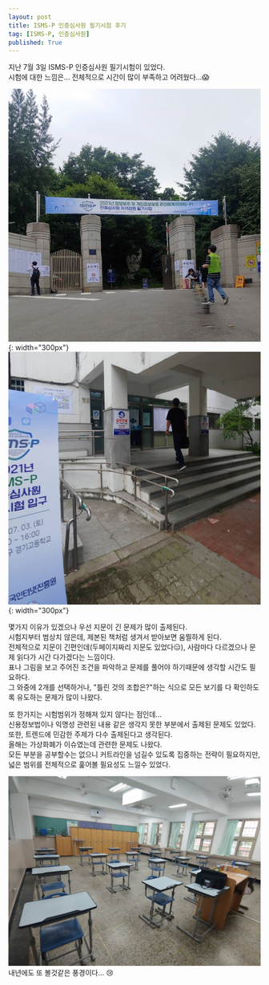 ```yaml
---
layout: post
title: ISMS-P 인증심사원 필기시험 후기
tag: [ISMS-P, 인증심사원]
published: True
---
```



지난 7월 3일 ISMS-P 인증심사원 필기시험이 있었다.  
시험에 대한 느낌은... 전체적으로 시간이 많이 부족하고 어려웠다...😱  

![](../../img/2021-07-20-ISMS-P%20인증심사원%20필기시험%20후기/170239.jpg){: width="300px"}
![](../../img/2021-07-20-ISMS-P%20인증심사원%20필기시험%20후기/170240.jpg){: width="300px"}


몇가지 이유가 있겠으나 우선 지문이 긴 문제가 많이 출제된다.  
시험지부터 범상치 않은데, 제본된 책처럼 생겨서 받아보면 움찔하게 된다.   
전체적으로 지문이 긴편인데(두페이지짜리 지문도 있었다😑), 사람마다 다르겠으나 문제 읽다가 시간 다가겠다는 느낌이다.  
표나 그림을 보고 주어진 조건을 파악하고 문제를 풀어야 하기때문에 생각할 시간도 필요하다.  
그 와중에 2개를 선택하거나, "틀린 것의 조합은?"하는 식으로 모든 보기를 다 확인하도록 유도하는 문제가 많이 나왔다.  

또 한가지는 시험범위가 정해져 있지 않다는 점인데...  
신용정보법이나 익명성 관련된 내용 같은 생각지 못한 부분에서 출제된 문제도 있었다.  
또한, 트렌드에 민감한 주제가 다수 출제된다고 생각된다.   
올해는 가상화폐가 이슈였는데 관련한 문제도 나왔다.  
모든 부분을 공부할수는 없으니 커트라인을 넘길수 있도록 집중하는 전략이 필요하지만, 넓은 범위를 전체적으로 훑어볼 필요성도 느낄수 있었다.


![](../../img/2021-07-20-ISMS-P%20인증심사원%20필기시험%20후기/170242.jpg)  
내년에도 또 볼것같은 풍경이다... 😢


